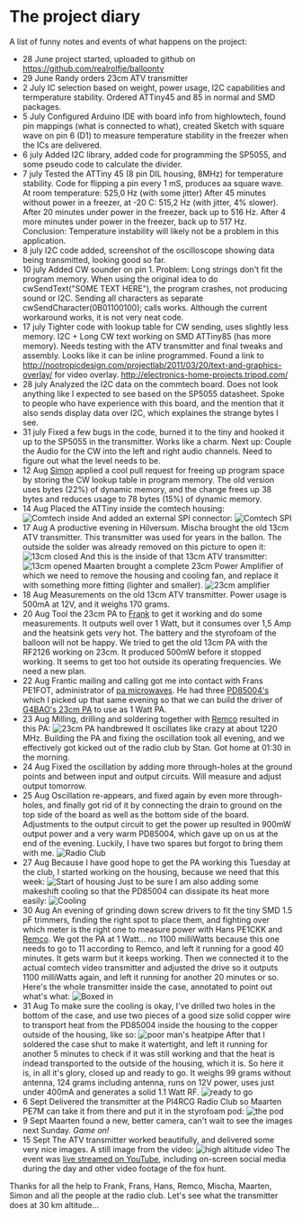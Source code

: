 The project diary
=================

A list of funny notes and events of what happens on the project:

- 28 June project started, uploaded to github on https://github.com/realrolfje/balloontv
- 29 June Randy orders 23cm ATV transmitter
- 2 July IC selection based on weight, power usage, I2C capabilities and termperature
  stability. Ordered ATTiny45 and 85 in normal and SMD packages.
- 5 July Configured Arduino IDE with board info from highlowtech, found pin mappings
  (what is connected to what), created Sketch with square wave on pin 6 (D1) to measure
  temperature stability in the freezer when the ICs are delivered.
- 6 july Added I2C library, added code for programming the SP5055, and some pseudo
  code to calculate the divider.
- 7 july Tested the ATTiny 45 (8 pin DIL housing, 8MHz) for temperature stability. Code
  for flipping a pin every 1 mS, produces aa square wave.
  At room temperature: 525,0 Hz (with some jitter)
  After 45 minutes without power in a freezer, at -20 C: 515,2 Hz (with jitter, 4% slower).
  After 20 minutes under power in the freezer, back up to 516 Hz.
  After 4 more minutes under power in the freezer, back up to 517 Hz.
  Conclusion: Temperature instability will likely not be a problem in this application.
- 8 july I2C code added, screenshot of the oscilloscope showing data being transmitted,
  looking good so far.
- 10 july Added CW sounder on pin 1. Problem: Long strings don't fit the program memory.
  When using the original idea to do cwSendText("SOME TEXT HERE"), the program crashes,
  not producing sound or I2C. Sending all characters as separate cwSendCharacter(0B01100100);
  calls works. Although the current workaround works, it is not very neat code.
- 17 july Tighter code with lookup table for CW sending, uses slightly less memory.
  I2C + Long CW text working on SMD ATTiny85 (has more memory). Needs testing with the
  ATV transmitter and final tweaks and assembly. Looks like it can be inline programmed.
  Found a link to http://nootropicdesign.com/projectlab/2011/03/20/text-and-graphics-overlay/
  for video overlay.
  http://electronics-home-projects.tripod.com/
- 28 july Analyzed the I2C data on the commtech board. Does not look anything like I
  expected to see based on the SP5055 datasheet. Spoke to people who have experience with
  this board, and the mention that it also sends display data over I2C, which explaines the
  strange bytes I see.
- 31 july Fixed a few bugs in the code, burned it to the tiny and hooked it up to the
  SP5055 in the transmitter. Works like a charm. Next up: Couple the Audio for the CW
  into the left and right audio channels. Need to figure out what the level needs to be.
- 12 Aug [Simon](http://www.hamspirit.nl/mediawiki/index.php/Main_Page) applied a cool
  pull request for freeing up program space by storing the CW lookup table in program
  memory. The old version uses bytes (22%) of dynamic memory, and the change frees up
  38 bytes and reduces usage to 78 bytes (15%) of dynamic memory.
- 14 Aug Placed the ATTiny inside the comtech housing:
  ![Comtech inside](images/comtech-with-attiny.jpg)
  And added an external SPI connector:
  ![Comtech SPI](images/comtech-with-attiny-spi.jpg)
- 17 Aug A productive evening in Hilversum. Mischa brought the old 13cm ATV transmitter.
  This transmitter was used for years in the ballon. The outside the solder was already
  removed on this picture to open it:
  ![13cm closed](images/13cm-atv-closed.jpg)
  And this is the inside of that 13cm ATV transmitter:
  ![13cm opened](images/13cm-atv-open.jpg)
  Maarten brought a complete 23cm Power Amplifier of which we need to remove the housing
  and cooling fan, and replace it with something more fitting (lighter and smaller).
  ![23cm amplifier](images/23cm-amplifier-complete.jpg)
- 18 Aug Measurements on the old 13cm ATV transmitter. Power usage is 500mA at 12V, and
  it weighs 170 grams.
- 20 Aug Tool the 23cm PA to [Frank](http://pe3frx.nl/) to get it working and do some
  measurements. It outputs well over 1 Watt, but it consumes over 1,5 Amp and the heatsink
  gets very hot. The battery and the styrofoam of the balloon will not be happy. We tried
  to get the old 13cm PA with the RF2126 working on 23cm. It produced 500mW before it
  stopped working. It seems to get too hot outside its operating frequencies. We need a
  new plan.
- 22 Aug Frantic mailing and calling got me into contact with Frans PE1FOT, administrator
  of [pa microwaves](http://www.pamicrowaves.nl). He had three [PD85004's](datasheets/pd85004.pdf)
  which I picked up that same evening so that we can build the driver of
  [G4BAO's 23cm PA](datasheets/driver_Build1_1.pdf) to use as 1 Watt PA. 
- 23 Aug Milling, drilling and soldering together with [Remco](http://remco.org/) resulted
  in this PA:
  ![23cm PA handbrewed](images/23cm-PA-g4BAO-copy.jpg)
  It oscillates like crazy at about 1220 MHz. Building the PA and fixing the oscillation
  took all evening, and we effectively got kicked out of the radio club by Stan. Got home 
  at 01:30 in the morning.
- 24 Aug Fixed the oscillation by adding more through-holes at the ground points and
  between input and output circuits. Will measure and adjust output tomorrow.
- 25 Aug  Oscillation re-appears, and fixed again by even more through-holes, and finally
  got rid of it by connecting the drain to ground on the top side of the board as well as
  the bottom side of the board.
  Adjustments to the output circuit to get the power up resulted in 900mW output power and
  a very warm PD85004, which gave up on us at the end of the evening. Luckily, I have two
  spares but forgot to bring them with me.
  ![Radio Club](images/23cm-pa-measurements.jpg)
- 27 Aug Because I have good hope to get the PA working this Tuesday at the club, I 
  started working on the housing, because we need that this week:
  ![Start of housing](images/start-of-housing.jpg)
  Just to be sure I am also adding some makeshift cooling so that the PD85004 can dissipate
  its heat more easily:
  ![Cooling](images/PA-cooling.jpg)
- 30 Aug An evening of grinding down screw drivers to fit the tiny SMD 1.5 pF trimmers,
  finding the right spot to place them, and fighting over which meter is the right one
  to measure power with Hans PE1CKK and [Remco](http://remco.org/). We got the PA at 1 Watt...
  no 1100 milliWatts because this one needs to go to 11 according to Remco, and left it
  running for a good 40 minutes. It gets warm but it keeps working. Then we connected it
  to the actual comtech video transmitter and adjusted the drive so it outputs 1100 
  milliWatts again, and left it running for another 20 minutes or so.
  Here's the whole transmitter inside the case, annotated to point out what's what:
  ![Boxed in](images/boxed-in-text.jpg)
- 31 Aug To make sure the cooling is okay, I've drilled two holes in the bottom of the case,
  and use two pieces of a good size solid copper wire to transport heat from the PD85004
  inside the housing to the copper outside of the housing, like so:
  ![poor man's heatpipe](images/poor-mans-heatpipe.jpg)
  After that I soldered the case shut to make it watertight, and left it running for another
  5 minutes to check if it was still working and that the heat is indead transported to
  the outside of the housing, which it is. So here it is, in all it's glory, closed up
  and ready to go. It weighs 99 grams without antenna, 124 grams including antenna, runs
  on 12V power, uses just under 400mA and generates a solid 1.1 Watt RF.
  ![ready to go](images/ready-to-go.jpg)
- 6 Sept Delivered the transmitter at the PI4RCG Radio Club so Maarten PE7M can take it from
  there and put it in the styrofoam pod:
  ![the pod](images/the-pod.jpg)
- 9 Sept Maarten found a new, better camera, can't wait to see the images next Sunday.
  _Game on!_
- 15 Sept The ATV transmitter worked beautifully, and delivered some very nice images. A
  still image from the video:
  ![high altitude video](images/high-altitude-video.png)
  The event was [live streamed on YouTube](https://www.youtube.com/watch?v=yOnsx4ngQHY),
  including on-screen social media during the day and other video footage of the fox hunt.

Thanks for all the help to Frank, Frans, Hans, Remco, Mischa, Maarten, Simon and all the
people at the radio club. Let's see what the transmitter does at 30 km altitude...